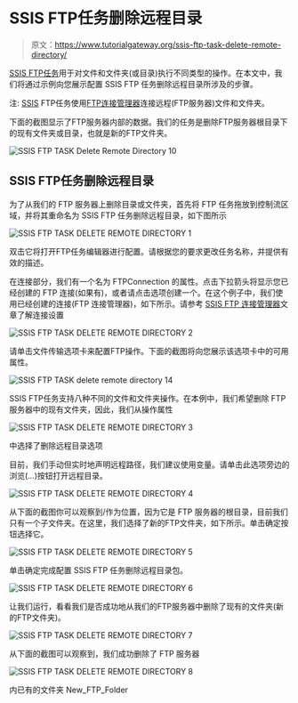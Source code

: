 # SSIS FTP任务删除远程目录

> 原文：<https://www.tutorialgateway.org/ssis-ftp-task-delete-remote-directory/>

[SSIS FTP任务](https://www.tutorialgateway.org/ssis-ftp-task/)用于对文件和文件夹(或目录)执行不同类型的操作。在本文中，我们将通过示例向您展示配置 SSIS FTP 任务删除远程目录所涉及的步骤。

注: [SSIS](https://www.tutorialgateway.org/ssis/) FTP任务使用[FTP连接管理器](https://www.tutorialgateway.org/ssis-ftp-connection-manager/)连接远程(FTP服务器)文件和文件夹。

下面的截图显示了FTP服务器内部的数据。我们的任务是删除FTP服务器根目录下的现有文件夹或目录，也就是新的FTP文件夹。

![SSIS FTP TASK Delete Remote Directory 10](img/3428e4845f2e446f54d33c57570f743f.png)

## SSIS FTP任务删除远程目录

为了从我们的 FTP 服务器上删除目录或文件夹，首先将 FTP 任务拖放到控制流区域，并将其重命名为 SSIS FTP 任务删除远程目录，如下图所示

![SSIS FTP TASK DELETE REMOTE DIRECTORY 1](img/d7a4b439548ee601785d9e0c095a9f0f.png)

双击它将打开FTP任务编辑器进行配置。请根据您的要求更改任务名称，并提供有效的描述。

在连接部分，我们有一个名为 FTPConnection 的属性。点击下拉箭头将显示您已经创建的 FTP 连接(如果有)，或者请点击<new connection..="">选项创建一个。在这个例子中，我们使用已经创建的连接(FTP 连接管理器)，如下所示。请参考 [SSIS FTP 连接管理器](https://www.tutorialgateway.org/ssis-ftp-connection-manager/)文章了解连接设置</new>

![SSIS FTP TASK DELETE REMOTE DIRECTORY 2](img/1371f3ce3a7719178b24a9b6cf768f63.png)

请单击文件传输选项卡来配置FTP操作。下面的截图将向您展示该选项卡中的可用属性。

![SSIS FTP TASK delete remote directory 14](img/5b7a979f761dae6cf1f70ecede765bb0.png)

SSIS FTP任务支持八种不同的文件和文件夹操作。在本例中，我们希望删除 FTP 服务器中的现有文件夹，因此，我们从操作属性

![SSIS FTP TASK DELETE REMOTE DIRECTORY 3](img/1e75228d128aa9e2e4b7f623e57dce22.png)

中选择了删除远程目录选项

目前，我们手动但实时地声明远程路径，我们建议使用变量。请单击此选项旁边的浏览(…)按钮打开远程目录。

![SSIS FTP TASK DELETE REMOTE DIRECTORY 4](img/5174f97c7ee553172a7088e4f57b333b.png)

从下面的截图你可以观察到/作为位置，因为它是 FTP 服务器的根目录，目前我们只有一个子文件夹。在这里，我们选择了新的FTP文件夹，如下所示。单击确定按钮选择它。

![SSIS FTP TASK DELETE REMOTE DIRECTORY 5](img/17598e24d8cc48b1cfdede75bac01c23.png)

单击确定完成配置 SSIS FTP 任务删除远程目录包。

![SSIS FTP TASK DELETE REMOTE DIRECTORY 6](img/ac083af6eb95f6aaae8a643b793276dd.png)

让我们运行，看看我们是否成功地从我们的FTP服务器中删除了现有的文件夹(新的FTP文件夹)。

![SSIS FTP TASK DELETE REMOTE DIRECTORY 7](img/9e99572b27930bc4d2f6138a2c82cf60.png)

从下面的截图可以观察到，我们成功删除了 FTP 服务器

![SSIS FTP TASK DELETE REMOTE DIRECTORY 8](img/65157db17ef36723833949f14c3183bf.png)

内已有的文件夹 New_FTP_Folder